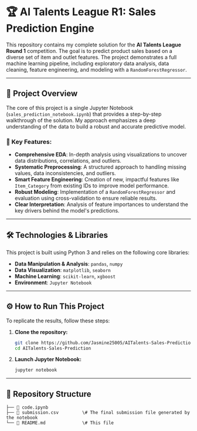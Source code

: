 
# 🏆 AI Talents League R1: Sales Prediction Engine


This repository contains my complete solution for the **AI Talents League Round 1** competition. The goal is to predict product sales based on a diverse set of item and outlet features. The project demonstrates a full machine learning pipeline, including exploratory data analysis, data cleaning, feature engineering, and modeling with a `RandomForestRegressor`.

---

## 🚀 Project Overview

The core of this project is a single Jupyter Notebook (`sales_prediction_notebook.ipynb`) that provides a step-by-step walkthrough of the solution. My approach emphasizes a deep understanding of the data to build a robust and accurate predictive model.

### 🎯 Key Features:
* **Comprehensive EDA**: In-depth analysis using visualizations to uncover data distributions, correlations, and outliers.
* **Systematic Preprocessing**: A structured approach to handling missing values, data inconsistencies, and outliers.
* **Smart Feature Engineering**: Creation of new, impactful features like `Item_Category` from existing IDs to improve model performance.
* **Robust Modeling**: Implementation of a `RandomForestRegressor` and evaluation using cross-validation to ensure reliable results.
* **Clear Interpretation**: Analysis of feature importances to understand the key drivers behind the model's predictions.

---

## 🛠️ Technologies & Libraries

This project is built using Python 3 and relies on the following core libraries:

* **Data Manipulation & Analysis**: `pandas`, `numpy`
* **Data Visualization**: `matplotlib`, `seaborn`
* **Machine Learning**: `scikit-learn`, `xgboost`
* **Environment**: `Jupyter Notebook`

---

## ⚙️ How to Run This Project

To replicate the results, follow these steps:

1.  **Clone the repository:**
    ```bash
    git clone https://github.com/Jasmine25005/AITalents-Sales-Prediction.git
    cd AITalents-Sales-Prediction
    ```
2.  **Launch Jupyter Notebook:**
    ```bash
    jupyter notebook
    ```

---

## 📁 Repository Structure

````
├── 📜 code.ipynb  
├── 📜 submission.csv         \# The final submission file generated by the notebook
└── 📜 README.md              \# This file

````
